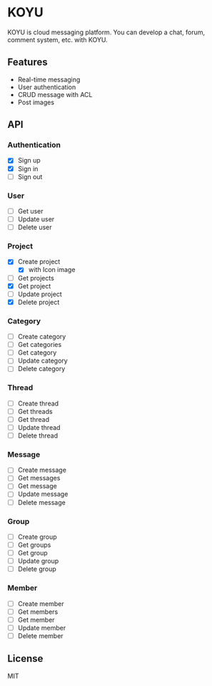 # KOYU

KOYU is cloud messaging platform. You can develop a chat, forum, comment system, etc. with KOYU.

## Features

- Real-time messaging
- User authentication
- CRUD message with ACL
- Post images

## API

### Authentication

- [x] Sign up
- [x] Sign in
- [ ] Sign out

### User

- [ ] Get user
- [ ] Update user
- [ ] Delete user

### Project

- [x] Create project
	- [x] with Icon image
- [ ] Get projects
- [x] Get project
- [ ] Update project
- [x] Delete project

### Category

- [ ] Create category
- [ ] Get categories
- [ ] Get category
- [ ] Update category
- [ ] Delete category

### Thread

- [ ] Create thread
- [ ] Get threads
- [ ] Get thread
- [ ] Update thread
- [ ] Delete thread

### Message

- [ ] Create message
- [ ] Get messages
- [ ] Get message
- [ ] Update message
- [ ] Delete message

### Group

- [ ] Create group
- [ ] Get groups
- [ ] Get group
- [ ] Update group
- [ ] Delete group

### Member

- [ ] Create member
- [ ] Get members
- [ ] Get member
- [ ] Update member
- [ ] Delete member

## License

MIT
